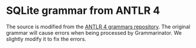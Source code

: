 # SQLite grammar from ANTLR 4

The source is modified from the [ANTLR 4 grammars repository](https://github.com/antlr/grammars-v4/tree/af3d5f7397685bfead506defe96643d3971abbbd/sql/sqlite). The original grammar will cause errors when being processed by Grammarinator. We slightly modify it to fix the errors.
